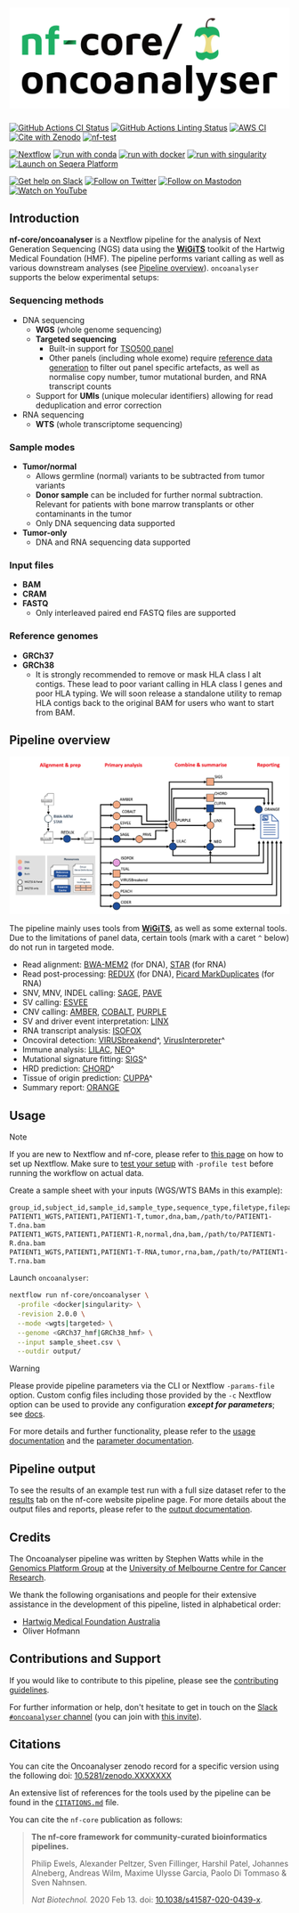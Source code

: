 <h1>
  <picture>
    <source media="(prefers-color-scheme: dark)" srcset="docs/images/nf-core-oncoanalyser_logo_dark.png">
    <img alt="nf-core/oncoanalyser" src="docs/images/nf-core-oncoanalyser_logo_light.png">
  </picture>
</h1>

[![GitHub Actions CI Status](https://github.com/nf-core/oncoanalyser/actions/workflows/ci.yml/badge.svg)](https://github.com/nf-core/oncoanalyser/actions/workflows/ci.yml)
[![GitHub Actions Linting Status](https://github.com/nf-core/oncoanalyser/actions/workflows/linting.yml/badge.svg)](https://github.com/nf-core/oncoanalyser/actions/workflows/linting.yml)
[![AWS CI](https://img.shields.io/badge/CI%20tests-full%20size-FF9900?labelColor=000000&logo=Amazon%20AWS)](https://nf-co.re/oncoanalyser/results)
[![Cite with Zenodo](http://img.shields.io/badge/DOI-10.5281/zenodo.XXXXXXX-1073c8?labelColor=000000)](https://doi.org/10.5281/zenodo.XXXXXXX)
[![nf-test](https://img.shields.io/badge/unit_tests-nf--test-337ab7.svg)](https://www.nf-test.com)

[![Nextflow](https://img.shields.io/badge/nextflow%20DSL2-%E2%89%A522.10.5-23aa62.svg)](https://www.nextflow.io/)
[![run with conda](http://img.shields.io/badge/run%20with-conda-3EB049?labelColor=000000&logo=anaconda)](https://docs.conda.io/en/latest/)
[![run with docker](https://img.shields.io/badge/run%20with-docker-0db7ed?labelColor=000000&logo=docker)](https://www.docker.com/)
[![run with singularity](https://img.shields.io/badge/run%20with-singularity-1d355c.svg?labelColor=000000)](https://sylabs.io/docs/)
[![Launch on Seqera Platform](https://img.shields.io/badge/Launch%20%F0%9F%9A%80-Seqera%20Platform-%234256e7)](https://cloud.seqera.io/launch?pipeline=https://github.com/nf-core/oncoanalyser)

[![Get help on Slack](http://img.shields.io/badge/slack-nf--core%20%23oncoanalyser-4A154B?labelColor=000000&logo=slack)](https://nfcore.slack.com/channels/oncoanalyser)
[![Follow on Twitter](http://img.shields.io/badge/twitter-%40nf__core-1DA1F2?labelColor=000000&logo=twitter)](https://twitter.com/nf_core)
[![Follow on Mastodon](https://img.shields.io/badge/mastodon-nf__core-6364ff?labelColor=FFFFFF&logo=mastodon)](https://mstdn.science/@nf_core)
[![Watch on YouTube](http://img.shields.io/badge/youtube-nf--core-FF0000?labelColor=000000&logo=youtube)](https://www.youtube.com/c/nf-core)

## Introduction

**nf-core/oncoanalyser** is a Nextflow pipeline for the analysis of Next Generation Sequencing (NGS) data using the
**[WiGiTS](https://github.com/hartwigmedical/hmftools)** toolkit of the Hartwig Medical Foundation (HMF). The pipeline performs variant
calling as well as various downstream analyses (see [Pipeline overview](#pipeline-overview)). `oncoanalyser` supports the below
experimental setups:

### Sequencing methods

- DNA sequencing
  - **WGS** (whole genome sequencing)
  - **Targeted sequencing**
    - Built-in support for [TSO500 panel](https://sapac.illumina.com/products/by-type/clinical-research-products/trusight-oncology-500.html)
    - Other panels (including whole exome) require [reference data generation](https://github.com/hartwigmedical/hmftools/blob/master/pipeline/README_TARGETED.md) to filter out panel specific artefacts, as well as normalise copy number, tumor mutational burden, and RNA transcript counts
  - Support for **UMIs** (unique molecular identifiers) allowing for read deduplication and error correction
- RNA sequencing
  - **WTS** (whole transcriptome sequencing)

### Sample modes
- **Tumor/normal**
  - Allows germline (normal) variants to be subtracted from tumor variants
  - **Donor sample** can be included for further normal subtraction. Relevant for patients with bone marrow transplants or other contaminants in the tumor
  - Only DNA sequencing data supported
- **Tumor-only**
  - DNA and RNA sequencing data supported

### Input files
- **BAM**
- **CRAM**
- **FASTQ**
  - Only interleaved paired end FASTQ files are supported

### Reference genomes
- **GRCh37**
- **GRCh38**
  - It is strongly recommended to remove or mask HLA class I alt contigs. These lead to poor variant calling in HLA class I genes and poor HLA typing.
  We will soon release a standalone utility to remap HLA contigs back to the original BAM for users who want to start from BAM.

## Pipeline overview

<p align="center"><img width="750" src="docs/images/wigits_pipeline.png"></p>

The pipeline mainly uses tools from **[WiGiTS](https://github.com/hartwigmedical/hmftools)**, as well as some external tools. Due to the
limitations of panel data, certain tools (mark with a caret `^` below) do not run in targeted mode.

- Read alignment: [BWA-MEM2](https://github.com/bwa-mem2/bwa-mem2) (for DNA), [STAR](https://github.com/alexdobin/STAR) (for RNA)
- Read post-processing: [REDUX](https://github.com/hartwigmedical/hmftools/tree/master/redux) (for DNA), [Picard MarkDuplicates](https://gatk.broadinstitute.org/hc/en-us/articles/360037052812-MarkDuplicates-Picard) (for RNA)
- SNV, MNV, INDEL calling: [SAGE](https://github.com/hartwigmedical/hmftools/tree/master/sage), [PAVE](https://github.com/hartwigmedical/hmftools/tree/master/pave)
- SV calling: [ESVEE](https://github.com/hartwigmedical/hmftools/tree/master/esvee)
- CNV calling: [AMBER](https://github.com/hartwigmedical/hmftools/tree/master/amber), [COBALT](https://github.com/hartwigmedical/hmftools/tree/master/cobalt), [PURPLE](https://github.com/hartwigmedical/hmftools/tree/master/purple)
- SV and driver event interpretation: [LINX](https://github.com/hartwigmedical/hmftools/tree/master/linx)
- RNA transcript analysis: [ISOFOX](https://github.com/hartwigmedical/hmftools/tree/master/isofox)
- Oncoviral detection: [VIRUSbreakend](https://github.com/PapenfussLab/gridss)^, [VirusInterpreter](https://github.com/hartwigmedical/hmftools/tree/master/virus-interpreter)^
- Immune analysis: [LILAC](https://github.com/hartwigmedical/hmftools/tree/master/lilac), [NEO](https://github.com/hartwigmedical/hmftools/tree/master/neo)^
- Mutational signature fitting: [SIGS](https://github.com/hartwigmedical/hmftools/tree/master/sigs)^
- HRD prediction: [CHORD](https://github.com/hartwigmedical/hmftools/tree/master/chord)^
- Tissue of origin prediction: [CUPPA](https://github.com/hartwigmedical/hmftools/tree/master/cuppa)^
- Summary report: [ORANGE](https://github.com/hartwigmedical/hmftools/tree/master/orange)

## Usage

> [!NOTE]
> If you are new to Nextflow and nf-core, please refer to [this page](https://nf-co.re/docs/usage/installation) on how to set up Nextflow.
> Make sure to [test your setup](https://nf-co.re/docs/usage/introduction#how-to-run-a-pipeline) with `-profile test` before running the
> workflow on actual data.

Create a sample sheet with your inputs (WGS/WTS BAMs in this example):

```shell
group_id,subject_id,sample_id,sample_type,sequence_type,filetype,filepath
PATIENT1_WGTS,PATIENT1,PATIENT1-T,tumor,dna,bam,/path/to/PATIENT1-T.dna.bam
PATIENT1_WGTS,PATIENT1,PATIENT1-R,normal,dna,bam,/path/to/PATIENT1-R.dna.bam
PATIENT1_WGTS,PATIENT1,PATIENT1-T-RNA,tumor,rna,bam,/path/to/PATIENT1-T.rna.bam
```

Launch `oncoanalyser`:

```bash
nextflow run nf-core/oncoanalyser \
  -profile <docker|singularity> \
  -revision 2.0.0 \
  --mode <wgts|targeted> \
  --genome <GRCh37_hmf|GRCh38_hmf> \
  --input sample_sheet.csv \
  --outdir output/
```

> [!WARNING]
> Please provide pipeline parameters via the CLI or Nextflow `-params-file` option. Custom config files including those provided by the `-c`
> Nextflow option can be used to provide any configuration _**except for parameters**_;
> see [docs](https://nf-co.re/usage/configuration#custom-configuration-files).

For more details and further functionality, please refer to the [usage documentation](https://nf-co.re/oncoanalyser/usage) and the
[parameter documentation](https://nf-co.re/oncoanalyser/parameters).

## Pipeline output

To see the results of an example test run with a full size dataset refer to the [results](https://nf-co.re/oncoanalyser/results) tab on the
nf-core website pipeline page. For more details about the output files and reports, please refer to the
[output documentation](https://nf-co.re/oncoanalyser/output).

## Credits

The Oncoanalyser pipeline was written by Stephen Watts while in the [Genomics Platform
Group](https://mdhs.unimelb.edu.au/centre-for-cancer-research/our-research/genomics-platform-group) at the [University
of Melbourne Centre for Cancer Research](https://mdhs.unimelb.edu.au/centre-for-cancer-research).

We thank the following organisations and people for their extensive assistance in the development of this pipeline,
listed in alphabetical order:

- [Hartwig Medical Foundation Australia](https://www.hartwigmedicalfoundation.nl/en/partnerships/hartwig-medical-foundation-australia/)
- Oliver Hofmann

## Contributions and Support

If you would like to contribute to this pipeline, please see the [contributing guidelines](.github/CONTRIBUTING.md).

For further information or help, don't hesitate to get in touch on the [Slack `#oncoanalyser`
channel](https://nfcore.slack.com/channels/oncoanalyser) (you can join with [this invite](https://nf-co.re/join/slack)).

## Citations

You can cite the Oncoanalyser zenodo record for a specific version using the following doi:
[10.5281/zenodo.XXXXXXX](https://doi.org/10.5281/zenodo.XXXXXXX)

An extensive list of references for the tools used by the pipeline can be found in the [`CITATIONS.md`](CITATIONS.md)
file.

You can cite the `nf-core` publication as follows:

> **The nf-core framework for community-curated bioinformatics pipelines.**
>
> Philip Ewels, Alexander Peltzer, Sven Fillinger, Harshil Patel, Johannes Alneberg, Andreas Wilm, Maxime Ulysse Garcia,
> Paolo Di Tommaso & Sven Nahnsen.
>
> _Nat Biotechnol._ 2020 Feb 13. doi: [10.1038/s41587-020-0439-x](https://dx.doi.org/10.1038/s41587-020-0439-x).
